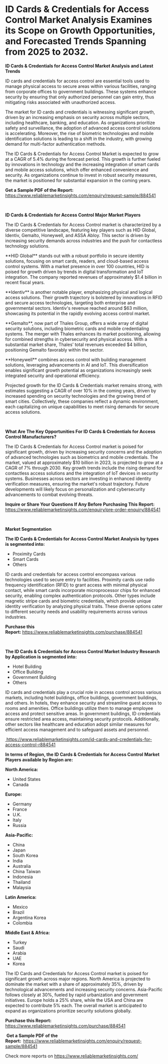 <p><h1>ID Cards & Credentials for Access Control Market Analysis Examines its Scope on Growth Opportunities, and Forecasted Trends Spanning from 2025 to 2032.</h1></p><p><strong>ID Cards & Credentials for Access Control Market Analysis and Latest Trends</strong></p>
<p><p>ID cards and credentials for access control are essential tools used to manage physical access to secure areas within various facilities, ranging from corporate offices to government buildings. These systems enhance security by ensuring that only authorized personnel can gain entry, thus mitigating risks associated with unauthorized access.</p><p>The market for ID cards and credentials is witnessing significant growth, driven by an increasing emphasis on security across multiple sectors, including healthcare, banking, and education. As organizations prioritize safety and surveillance, the adoption of advanced access control solutions is accelerating. Moreover, the rise of biometric technologies and mobile identification solutions is leading to a shift in the industry, with growing demand for multi-factor authentication methods.</p><p>The ID Cards & Credentials for Access Control Market is expected to grow at a CAGR of 5.4% during the forecast period. This growth is further fueled by innovations in technology and the increasing integration of smart cards and mobile access solutions, which offer enhanced convenience and security. As organizations continue to invest in robust security measures, the market is positioned for substantial expansion in the coming years.</p></p>
<p><strong>Get a Sample PDF of the Report:&nbsp;</strong> <a href="https://www.reliablemarketinsights.com/enquiry/request-sample/884541?utm_campaign=3260&utm_medium=2&utm_source=Github&utm_content=ia&utm_term=05042025&utm_id=id-cards-credentials-for-access-control">https://www.reliablemarketinsights.com/enquiry/request-sample/884541</a></p>
<p>&nbsp;</p>
<p><strong>ID Cards & Credentials for Access Control Major Market Players</strong></p>
<p><p>The ID Cards & Credentials for Access Control market is characterized by a diverse competitive landscape, featuring key players such as HID Global, Identiv, Gemalto, Honeywell, and ASSA Abloy. This sector is driven by increasing security demands across industries and the push for contactless technology solutions.</p><p>**HID Global** stands out with a robust portfolio in secure identity solutions, focusing on smart cards, readers, and cloud-based access control systems. With a market presence in over 100 countries, HID is poised for growth driven by trends in digital transformation and IoT integration. The company reported revenues of approximately $1.4 billion in recent fiscal years.</p><p>**Identiv** is another notable player, emphasizing physical and logical access solutions. Their growth trajectory is bolstered by innovations in RFID and secure access technologies, targeting both enterprise and governmental sectors. Identiv's revenue reached around $63 million, showcasing its potential in the rapidly evolving access control market.</p><p>**Gemalto**, now part of Thales Group, offers a wide array of digital security solutions, including biometric cards and mobile credentialing systems. The merger with Thales enhances its market positioning, allowing for combined strengths in cybersecurity and physical access. With a substantial market share, Thales’ total revenues exceeded $4 billion, positioning Gemalto favorably within the sector.</p><p>**Honeywell** combines access control with building management solutions, leveraging advancements in AI and IoT. This diversification enables significant growth potential as organizations increasingly seek integrated security and operational efficiency.</p><p>Projected growth for the ID Cards & Credentials market remains strong, with estimates suggesting a CAGR of over 10% in the coming years, driven by increased spending on security technologies and the growing trend of smart cities. Collectively, these companies reflect a dynamic environment, each capitalizing on unique capabilities to meet rising demands for secure access solutions.</p></p>
<p>&nbsp;</p>
<p><strong>What Are The Key Opportunities For ID Cards & Credentials for Access Control Manufacturers?</strong></p>
<p><p>The ID Cards & Credentials for Access Control market is poised for significant growth, driven by increasing security concerns and the adoption of advanced technologies such as biometrics and mobile credentials. The market, valued at approximately $10 billion in 2023, is projected to grow at a CAGR of 7% through 2030. Key growth trends include the rising demand for contactless access solutions and the integration of IoT devices in security systems. Businesses across sectors are investing in enhanced identity verification measures, ensuring the market's robust trajectory. Future developments will likely focus on personalization and cybersecurity advancements to combat evolving threats.</p></p>
<p><strong>Inquire or Share Your Questions If Any Before Purchasing This Report:</strong> <a href="https://www.reliablemarketinsights.com/enquiry/pre-order-enquiry/884541?utm_campaign=3260&utm_medium=2&utm_source=Github&utm_content=ia&utm_term=05042025&utm_id=id-cards-credentials-for-access-control">https://www.reliablemarketinsights.com/enquiry/pre-order-enquiry/884541</a></p>
<p>&nbsp;</p>
<p><strong>Market Segmentation</strong></p>
<p><strong>The ID Cards & Credentials for Access Control Market Analysis by types is segmented into:</strong></p>
<p><ul><li>Proximity Cards</li><li>Smart Cards</li><li>Others</li></ul></p>
<p><p>ID cards and credentials for access control encompass various technologies used to secure entry to facilities. Proximity cards use radio frequency identification (RFID) to grant access with minimal physical contact, while smart cards incorporate microprocessor chips for enhanced security, enabling complex authentication protocols. Other types include magnetic stripe cards and biometric credentials, which provide unique identity verification by analyzing physical traits. These diverse options cater to different security needs and usability requirements across various industries.</p></p>
<p><strong>Purchase this Report:&nbsp;</strong><a href="https://www.reliablemarketinsights.com/purchase/884541?utm_campaign=3260&utm_medium=2&utm_source=Github&utm_content=ia&utm_term=05042025&utm_id=id-cards-credentials-for-access-control">https://www.reliablemarketinsights.com/purchase/884541</a></p>
<p>&nbsp;</p>
<p><strong>The ID Cards & Credentials for Access Control Market Industry Research by Application is segmented into:</strong></p>
<p><ul><li>Hotel Building</li><li>Office Building</li><li>Government Building</li><li>Others</li></ul></p>
<p><p>ID cards and credentials play a crucial role in access control across various markets, including hotel buildings, office buildings, government buildings, and others. In hotels, they enhance security and streamline guest access to rooms and amenities. Office buildings utilize them to manage employee access and protect sensitive areas. In government buildings, ID credentials ensure restricted area access, maintaining security protocols. Additionally, other sectors like healthcare and education adopt similar measures for efficient access management and to safeguard assets and personnel.</p></p>
<p><a href="https://www.reliablemarketinsights.com/id-cards-and-credentials-for-access-control-r884541?utm_campaign=3260&utm_medium=2&utm_source=Github&utm_content=ia&utm_term=05042025&utm_id=id-cards-credentials-for-access-control">&nbsp;https://www.reliablemarketinsights.com/id-cards-and-credentials-for-access-control-r884541</a></p>
<p><strong>In terms of Region, the ID Cards & Credentials for Access Control Market Players available by Region are:</strong></p>
<p>
    <p> <strong> North America: </strong>
        <ul>
            <li>United States</li>
            <li>Canada</li>
        </ul>
        </p> 
    <p> <strong> Europe: </strong>
        <ul>
            <li>Germany</li>
            <li>France</li>
            <li>U.K.</li>
            <li>Italy</li>
            <li>Russia</li>
        </ul>
        </p> 
    <p> <strong> Asia-Pacific: </strong>
        <ul>
            <li>China</li>
            <li>Japan</li>
            <li>South Korea</li>
            <li>India</li>
            <li>Australia</li>
            <li>China Taiwan</li>
            <li>Indonesia</li>
            <li>Thailand</li>
            <li>Malaysia</li>
        </ul>
        </p> 
    <p> <strong> Latin America: </strong>
        <ul>
            <li>Mexico</li>
            <li>Brazil</li>
            <li>Argentina Korea</li>
            <li>Colombia</li>
        </ul>
        </p> 
    <p> <strong> Middle East & Africa: </strong>
        <ul>
            <li>Turkey</li>
            <li>Saudi</li>
            <li>Arabia</li>
            <li>UAE</li>
            <li>Korea</li>
        </ul>
    </p>
    </p>
<p><p>The ID Cards and Credentials for Access Control market is poised for significant growth across major regions. North America is projected to dominate the market with a share of approximately 35%, driven by technological advancements and increasing security concerns. Asia-Pacific follows closely at 30%, fueled by rapid urbanization and government initiatives. Europe holds a 25% share, while the USA and China are expected to contribute 5% each. The overall market is anticipated to expand as organizations prioritize security solutions globally.</p></p>
<p><strong>Purchase this Report: </strong><a href="https://www.reliablemarketinsights.com/purchase/884541?utm_campaign=3260&utm_medium=2&utm_source=Github&utm_content=ia&utm_term=05042025&utm_id=id-cards-credentials-for-access-control">https://www.reliablemarketinsights.com/purchase/884541</a></p>
<p>&nbsp;<strong>Get a Sample PDF of the Report:&nbsp;&nbsp;</strong><a href="https://www.reliablemarketinsights.com/enquiry/request-sample/884541?utm_campaign=3260&utm_medium=2&utm_source=Github&utm_content=ia&utm_term=05042025&utm_id=id-cards-credentials-for-access-control">https://www.reliablemarketinsights.com/enquiry/request-sample/884541</a></p>
<p><strong></strong></p>
<p>Check more reports on <a href="https://www.reliablemarketinsights.com/?utm_campaign=3260&utm_medium=2&utm_source=Github&utm_content=ia&utm_term=05042025&utm_id=id-cards-credentials-for-access-control">https://www.reliablemarketinsights.com/</a></p>